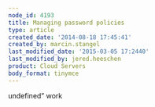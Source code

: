 ```yaml
---
node_id: 4193
title: Managing password policies
type: article
created_date: '2014-08-18 17:45:41'
created_by: marcin.stangel
last_modified_date: '2015-03-05 17:2440'
last_modified_by: jered.heeschen
product: Cloud Servers
body_format: tinymce
---
```


undefined&rdquo; work


